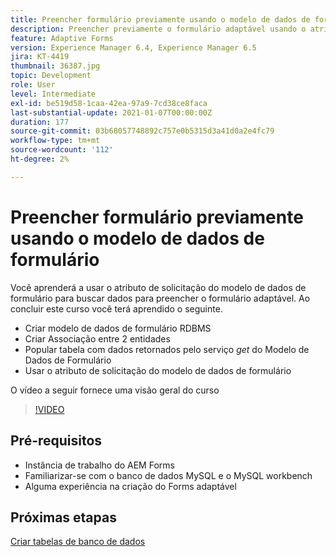 ```yaml
---
title: Preencher formulário previamente usando o modelo de dados de formulário
description: Preencher previamente o formulário adaptável usando o atributo de solicitação do modelo de dados de formulário
feature: Adaptive Forms
version: Experience Manager 6.4, Experience Manager 6.5
jira: KT-4419
thumbnail: 36387.jpg
topic: Development
role: User
level: Intermediate
exl-id: be519d58-1caa-42ea-97a9-7cd38ce8faca
last-substantial-update: 2021-01-07T00:00:00Z
duration: 177
source-git-commit: 03b68057748892c757e0b5315d3a41d0a2e4fc79
workflow-type: tm+mt
source-wordcount: '112'
ht-degree: 2%

---
```


# Preencher formulário previamente usando o modelo de dados de formulário

Você aprenderá a usar o atributo de solicitação do modelo de dados de formulário para buscar dados para preencher o formulário adaptável.
Ao concluir este curso você terá aprendido o seguinte.

* Criar modelo de dados de formulário RDBMS
* Criar Associação entre 2 entidades
* Popular tabela com dados retornados pelo serviço _get_ do Modelo de Dados de Formulário
* Usar o atributo de solicitação do modelo de dados de formulário

O vídeo a seguir fornece uma visão geral do curso
>[!VIDEO](https://video.tv.adobe.com/v/3417750?quality=12&learn=on&captions=por_br)

## Pré-requisitos

* Instância de trabalho do AEM Forms
* Familiarizar-se com o banco de dados MySQL e o MySQL workbench
* Alguma experiência na criação do Forms adaptável

## Próximas etapas

[Criar tabelas de banco de dados](./create-database-tables.md)
